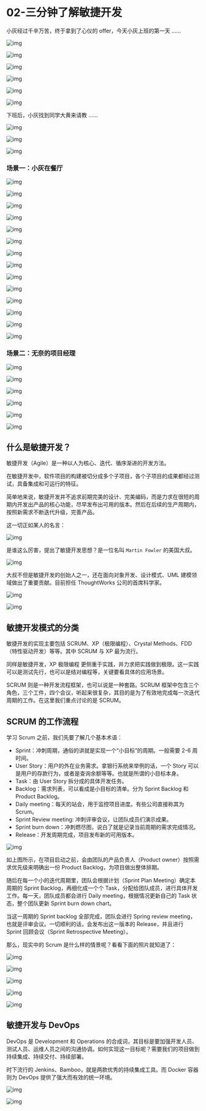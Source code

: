 

# 02-三分钟了解敏捷开发



小灰经过千辛万苦，终于拿到了心仪的 offer，今天小灰上班的第一天 ……

![img](./assets/bae289d0bae01da.jpeg)

![img](./assets/b0fca9cd531d04b.jpeg)

![img](./assets/7a35cce81636a25.jpeg)

![img](./assets/00e70f2d581ea52.jpeg)

![img](./assets/5a6a7997d710695.jpeg)

![img](./assets/d3e063f28360291.jpeg)

下班后，小灰找到同学大黄来请教 ……

![img](./assets/39a09e44d5d4538.jpeg)

![img](./assets/ffb95eac114fd83.jpeg)

![img](./assets/05fb77520f9adc2.jpeg)

### 场景一：小灰在餐厅

![img](./assets/da952e8d70c03c9.jpeg)

![img](./assets/6d91a7053645b7f.jpeg)

![img](./assets/a279d3b54f7642d.jpeg)

![img](./assets/65d60bb996502db.jpeg)

![img](./assets/c90ed91762f281a.jpeg)

![img](./assets/3611cdb8aa75597.jpeg)

![img](./assets/38c248b146254c6.jpeg)

![img](./assets/d605d016540aa41.jpeg)

![img](./assets/639bea8a8000584.jpeg)

![img](./assets/60078a42ad1ebef.jpeg)

![img](./assets/92b53098b3ad55e.jpeg)

![img](./assets/faa58ccac4cc85f.jpeg)

![img](./assets/44c02c3823c5004.jpeg)

![img](./assets/1873d4a7b8e622c.jpeg)

### 场景二：无奈的项目经理

![img](./assets/b53b7c8d38c6145.jpeg)

![img](./assets/fed633699bb53f9.jpeg)

![img](./assets/54f10bf18db9a79.jpeg)

![img](./assets/b2a00acce05bbd8.jpeg)

![img](./assets/c4a29250518220b.jpeg)

![img](./assets/f377ef425720323.jpeg)

## 什么是敏捷开发？

敏捷开发（Agile）是一种以人为核心、迭代、循序渐进的开发方法。

在敏捷开发中，软件项目的构建被切分成多个子项目，各个子项目的成果都经过测试，具备集成和可运行的特征。

简单地来说，敏捷开发并不追求前期完美的设计、完美编码，而是力求在很短的周期内开发出产品的核心功能，尽早发布出可用的版本。然后在后续的生产周期内，按照新需求不断迭代升级，完善产品。

这一切正如某人的名言：

![img](./assets/9067f155b98246c.jpeg)

是谁这么厉害，提出了敏捷开发思想？是一位名叫 `Martin Fowler` 的美国大叔。

![img](./assets/c7bdd3a099dc924.jpeg)

大叔不但是敏捷开发的创始人之一，还在面向对象开发、设计模式、UML 建模领域做出了重要贡献。目前担任 ThoughtWorks 公司的首席科学家。

![img](./assets/21ef6d8fc5d2cbd.jpeg)

![img](./assets/3a8cbbe254d3123.jpeg)

## 敏捷开发模式的分类

敏捷开发的实现主要包括 SCRUM、XP（极限编程）、Crystal Methods、FDD（特性驱动开发）等等。其中 SCRUM 与 XP 最为流行。

同样是敏捷开发，XP 极限编程 更侧重于实践，并力求把实践做到极限。这一实践可以是测试先行，也可以是结对编程等，关键要看具体的应用场景。

SCRUM 则是一种开发流程框架，也可以说是一种套路。SCRUM 框架中包含三个角色，三个工件，四个会议，听起来很复杂，其目的是为了有效地完成每一次迭代周期的工作。在这里我们重点讨论的是 SCRUM。

## SCRUM 的工作流程

学习 Scrum 之前，我们先要了解几个基本术语：

- Sprint：冲刺周期，通俗的讲就是实现一个“小目标”的周期。一般需要 2-6 周时间。
- User Story：用户的外在业务需求。拿银行系统来举例的话，一个 Story 可以是用户的存款行为，或者是查询余额等等。也就是所谓的小目标本身。
- Task：由 User Story 拆分成的具体开发任务。
- Backlog：需求列表，可以看成是小目标的清单。分为 Sprint Backlog 和 Product Backlog。
- Daily meeting：每天的站会，用于监控项目进度。有些公司直接称其为 Scrum。
- Sprint Review meeting: 冲刺评审会议，让团队成员们演示成果。
- Sprint burn down：冲刺燃尽图，说白了就是记录当前周期的需求完成情况。
- Release：开发周期完成，项目发布新的可用版本。

![img](./assets/db8a80c3c9e7c21.jpeg)

如上图所示，在项目启动之前，会由团队的产品负责人（Product owner）按照需求优先级来明确出一份 Product Backlog，为项目做出整体排期。

随后在每一个小的迭代周期里，团队会根据计划（Sprint Plan Meeting）确定本周期的 Sprint Backlog，再细化成一个个 Task，分配给团队成员，进行具体开发工作。每一天，团队成员都会进行 Daily meeting，根据情况更新自己的 Task 状态，整个团队更新 Sprint burn down chart。

当这一周期的 Sprint backlog 全部完成，团队会进行 Spring review meeting，也就是评审会议。一切顺利的话，会发布出这一版本的 Release，并且进行 Sprint 回顾会议（Sprint Retrospective Meeting）。

那么，现实中的 Scrum 是什么样的情景呢？看看下面的照片就知道了：

![img](./assets/509ef70a5772cd0.jpeg)

![img](./assets/2875168f59cdd46.jpeg)

![img](./assets/9b37b1fdf56c924.jpeg)

![img](./assets/a49d33eff112a27.jpeg)

![img](./assets/fde457e62d665fb.jpeg)

## 敏捷开发与 DevOps

DevOps 是 Development 和 Operations 的合成词，其目标是要加强开发人员、测试人员、运维人员之间的沟通协调。如何实现这一目标呢？需要我们的项目做到持续集成、持续交付、持续部署。

时下流行的 Jenkins、Bamboo，就是两款优秀的持续集成工具。而 Docker 容器则为 DevOps 提供了强大而有效的统一环境。

![img](./assets/50eb5b08e868cf8.jpeg)

![img](./assets/d833c1a281cf269.jpeg)

